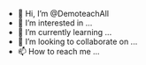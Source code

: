 - 👋 Hi, I’m @DemoteachAll
- 👀 I’m interested in ...
- 🌱 I’m currently learning ...
- 💞️ I’m looking to collaborate on ...
- 📫 How to reach me ...

<!---
DemoteachAll/DemoteachAll is a ✨ special ✨ repository because its `README.md` (this file) appears on your GitHub profile.
You can click the Preview link to take a look at your changes.
--->
